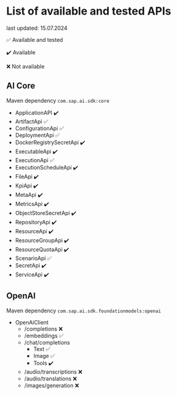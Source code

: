 # List of available and tested APIs

last updated: 15.07.2024

✅ Available and tested

✔️ Available

❌ Not available

## AI Core
Maven dependency `com.sap.ai.sdk:core`

- ApplicationAPI ✔️
- ArtifactApi ✅
- ConfigurationApi ✅
- DeploymentApi ✅
- DockerRegistrySecretApi ✔️
- ExecutableApi ✔️
- ExecutionApi ✅
- ExecutionScheduleApi ✔️
- FileApi ✔️
- KpiApi ✔️
- MetaApi ✔️
- MetricsApi ✔️
- ObjectStoreSecretApi ✔️
- RepositoryApi ✔️
- ResourceApi ✔️
- ResourceGroupApi ✔️
- ResourceQuotaApi ✔️
- ScenarioApi ✅
- SecretApi ✔️
- ServiceApi ✔️

## OpenAI
Maven dependency `com.sap.ai.sdk.foundationmodels:openai`

- OpenAiClient
  - /completions ❌
  - /embeddings ✅
  - /chat/completions
    - Text ✅
    - Image ✅
    - Tools ✔️
  - /audio/transcriptions ❌
  - /audio/translations ❌
  - /images/generation ❌
